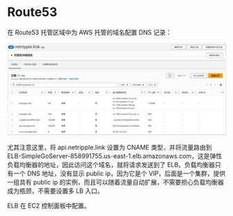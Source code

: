 # Route53

在 Route53 托管区域中为 AWS 托管的域名配置 DNS 记录：

![Dns Record](image/Route53_DNS_Records.png)

尤其注意这里，将 api.netripple.link 设置为 CNAME 类型，并将流量路由到 ELB-SimpleGoServer-858991755.us-east-1.elb.amazonaws.com，这是弹性负载均衡器的地址，因此访问这个域名，就将请求发送到了 ELB。负载均衡器只有一个 DNS 地址，没有显示 public ip，因为它是个 VIP，后面是一个集群，提供一组具有 public ip 的实例，而且可以随着流量自动扩展，不需要担心负载均衡器成为瓶颈，不需要设置多 LB 入口。

ELB 在 EC2 控制面板中配置。
